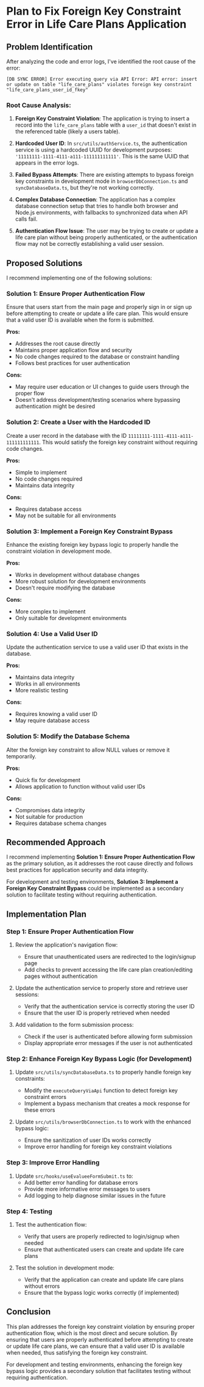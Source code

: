 # Plan to Fix Foreign Key Constraint Error in Life Care Plans Application

## Problem Identification

After analyzing the code and error logs, I've identified the root cause of the error:

```
[DB SYNC ERROR] Error executing query via API Error: API error: insert or update on table "life_care_plans" violates foreign key constraint "life_care_plans_user_id_fkey"
```

### Root Cause Analysis:

1. **Foreign Key Constraint Violation**: The application is trying to insert a record into the `life_care_plans` table with a `user_id` that doesn't exist in the referenced table (likely a users table).

2. **Hardcoded User ID**: In `src/utils/authService.ts`, the authentication service is using a hardcoded UUID for development purposes: `'11111111-1111-4111-a111-111111111111'`. This is the same UUID that appears in the error logs.

3. **Failed Bypass Attempts**: There are existing attempts to bypass foreign key constraints in development mode in `browserDbConnection.ts` and `syncDatabaseData.ts`, but they're not working correctly.

4. **Complex Database Connection**: The application has a complex database connection setup that tries to handle both browser and Node.js environments, with fallbacks to synchronized data when API calls fail.

5. **Authentication Flow Issue**: The user may be trying to create or update a life care plan without being properly authenticated, or the authentication flow may not be correctly establishing a valid user session.

## Proposed Solutions

I recommend implementing one of the following solutions:

### Solution 1: Ensure Proper Authentication Flow

Ensure that users start from the main page and properly sign in or sign up before attempting to create or update a life care plan. This would ensure that a valid user ID is available when the form is submitted.

**Pros:**
- Addresses the root cause directly
- Maintains proper application flow and security
- No code changes required to the database or constraint handling
- Follows best practices for user authentication

**Cons:**
- May require user education or UI changes to guide users through the proper flow
- Doesn't address development/testing scenarios where bypassing authentication might be desired

### Solution 2: Create a User with the Hardcoded ID

Create a user record in the database with the ID `11111111-1111-4111-a111-111111111111`. This would satisfy the foreign key constraint without requiring code changes.

**Pros:**
- Simple to implement
- No code changes required
- Maintains data integrity

**Cons:**
- Requires database access
- May not be suitable for all environments

### Solution 3: Implement a Foreign Key Constraint Bypass

Enhance the existing foreign key bypass logic to properly handle the constraint violation in development mode.

**Pros:**
- Works in development without database changes
- More robust solution for development environments
- Doesn't require modifying the database

**Cons:**
- More complex to implement
- Only suitable for development environments

### Solution 4: Use a Valid User ID

Update the authentication service to use a valid user ID that exists in the database.

**Pros:**
- Maintains data integrity
- Works in all environments
- More realistic testing

**Cons:**
- Requires knowing a valid user ID
- May require database access

### Solution 5: Modify the Database Schema

Alter the foreign key constraint to allow NULL values or remove it temporarily.

**Pros:**
- Quick fix for development
- Allows application to function without valid user IDs

**Cons:**
- Compromises data integrity
- Not suitable for production
- Requires database schema changes

## Recommended Approach

I recommend implementing **Solution 1: Ensure Proper Authentication Flow** as the primary solution, as it addresses the root cause directly and follows best practices for application security and data integrity.

For development and testing environments, **Solution 3: Implement a Foreign Key Constraint Bypass** could be implemented as a secondary solution to facilitate testing without requiring authentication.

## Implementation Plan

### Step 1: Ensure Proper Authentication Flow

1. Review the application's navigation flow:
   - Ensure that unauthenticated users are redirected to the login/signup page
   - Add checks to prevent accessing the life care plan creation/editing pages without authentication

2. Update the authentication service to properly store and retrieve user sessions:
   - Verify that the authentication service is correctly storing the user ID
   - Ensure that the user ID is properly retrieved when needed

3. Add validation to the form submission process:
   - Check if the user is authenticated before allowing form submission
   - Display appropriate error messages if the user is not authenticated

### Step 2: Enhance Foreign Key Bypass Logic (for Development)

1. Update `src/utils/syncDatabaseData.ts` to properly handle foreign key constraints:
   - Modify the `executeQueryViaApi` function to detect foreign key constraint errors
   - Implement a bypass mechanism that creates a mock response for these errors

2. Update `src/utils/browserDbConnection.ts` to work with the enhanced bypass logic:
   - Ensure the sanitization of user IDs works correctly
   - Improve error handling for foreign key constraint violations

### Step 3: Improve Error Handling

1. Update `src/hooks/useEvalueeFormSubmit.ts` to:
   - Add better error handling for database errors
   - Provide more informative error messages to users
   - Add logging to help diagnose similar issues in the future

### Step 4: Testing

1. Test the authentication flow:
   - Verify that users are properly redirected to login/signup when needed
   - Ensure that authenticated users can create and update life care plans

2. Test the solution in development mode:
   - Verify that the application can create and update life care plans without errors
   - Ensure that the bypass logic works correctly (if implemented)

## Conclusion

This plan addresses the foreign key constraint violation by ensuring proper authentication flow, which is the most direct and secure solution. By ensuring that users are properly authenticated before attempting to create or update life care plans, we can ensure that a valid user ID is available when needed, thus satisfying the foreign key constraint.

For development and testing environments, enhancing the foreign key bypass logic provides a secondary solution that facilitates testing without requiring authentication.